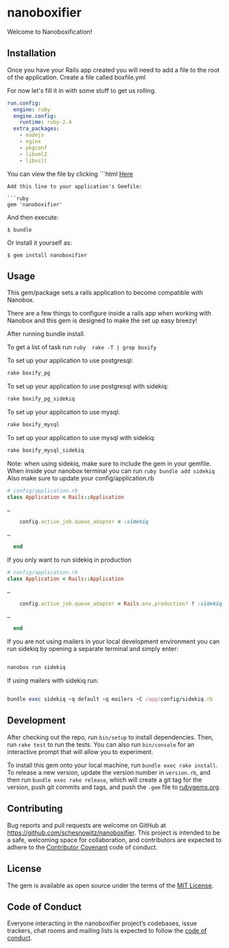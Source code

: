 # nanoboxifier

Welcome to Nanoboxification!

## Installation

Once you have your Rails app created you will need to add a file to the root of the application.  Create a file called boxfile.yml

For now let's fill it in with some stuff to get us rolling.

```yml
run.config:
  engine: ruby
  engine.config:
    runtime: ruby-2.4
  extra_packages:
    - nodejs
    - nginx
    - pkgconf
    - libxml2
    - libxslt
```
You can view the file by clicking ```html
<a href='https://gist.github.com/schesnowitz/36501da9df92b115517c49fd22f5e8f1'>Here</a>
```
Add this line to your application's Gemfile:

```ruby
gem 'nanoboxifier'
```

And then execute:

    $ bundle

Or install it yourself as:

    $ gem install nanoboxifier

## Usage

This gem/package sets a rails application to become compatible with Nanobox. 

There are a few things to configure inside a rails app when working with Nanobox and this gem is designed to make the set up easy breezy!
 

After running bundle install.

To get a list of task run ```ruby 
rake -T | grep boxify ```

To set up your application to use postgresql:

```ruby
rake boxify_pg
```

To set up your application to use postgresql with sidekiq:

```ruby
rake boxify_pg_sidekiq
```
 

To set up your application to use mysql:

```ruby
rake boxify_mysql
```

To set up your application to use mysql with sidekiq:

```ruby
rake boxify_mysql_sidekiq
```


Note:  when using sidekiq, make sure to include the gem in your gemfile.
When inside your nanobox terminal you can run ```ruby bundle add sidekiq ```
Also make sure to update your config/application.rb

```ruby
# config/application.rb
class Application < Rails::Application

…

    config.active_job.queue_adapter = :sidekiq

…

  end

```

 

 

If you only want to run sidekiq in production

```ruby
# config/application.rb
class Application < Rails::Application

…

    config.active_job.queue_adapter = Rails.env.production? ? :sidekiq : :async

…

  end

```

 

If you are not using mailers in your local development environment you can run sidekiq by opening a separate terminal and simply enter:

```ruby

nanobox run sidekiq

```

If using mailers with sidekiq run:

```ruby

bundle exec sidekiq -q default -q mailers -C /app/config/sidekiq.rb

```



## Development

After checking out the repo, run `bin/setup` to install dependencies. Then, run `rake test` to run the tests. You can also run `bin/console` for an interactive prompt that will allow you to experiment.

To install this gem onto your local machine, run `bundle exec rake install`. To release a new version, update the version number in `version.rb`, and then run `bundle exec rake release`, which will create a git tag for the version, push git commits and tags, and push the `.gem` file to [rubygems.org](https://rubygems.org).

## Contributing

Bug reports and pull requests are welcome on GitHub at https://github.com/schesnowitz/nanoboxifier. This project is intended to be a safe, welcoming space for collaboration, and contributors are expected to adhere to the [Contributor Covenant](http://contributor-covenant.org) code of conduct.

## License

The gem is available as open source under the terms of the [MIT License](https://opensource.org/licenses/MIT).

## Code of Conduct

Everyone interacting in the nanoboxifier project’s codebases, issue trackers, chat rooms and mailing lists is expected to follow the [code of conduct](https://github.com/schesnowitz/nanoboxifier/blob/master/CODE_OF_CONDUCT.md).